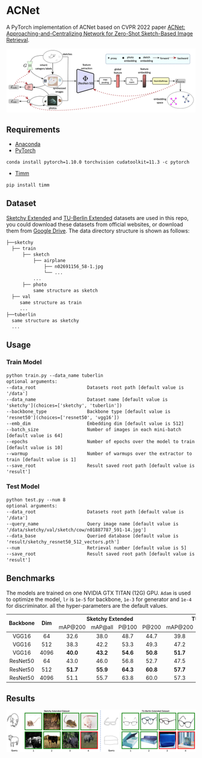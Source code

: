 # ACNet

A PyTorch implementation of ACNet based on CVPR 2022 paper
[ACNet: Approaching-and-Centralizing Network for Zero-Shot Sketch-Based Image Retrieval]().

![Network Architecture](result/structure.png)

## Requirements

- [Anaconda](https://www.anaconda.com/download/)
- [PyTorch](https://pytorch.org)

```
conda install pytorch=1.10.0 torchvision cudatoolkit=11.3 -c pytorch
```

- [Timm](https://rwightman.github.io/pytorch-image-models/)

```
pip install timm
```

## Dataset

[Sketchy Extended](http://sketchy.eye.gatech.edu) and
[TU-Berlin Extended](http://cybertron.cg.tu-berlin.de/eitz/projects/classifysketch/) datasets are used in this repo, you
could download these datasets from official websites, or download them from
[Google Drive](https://drive.google.com/drive/folders/1lce41k7cGNUOwzt-eswCeahDLWG6Cdk0?usp=sharing). The data directory
structure is shown as follows:

 ```
├──sketchy
   ├── train
       ├── sketch
           ├── airplane
               ├── n02691156_58-1.jpg
               └── ...
           ...
       ├── photo
           same structure as sketch
   ├── val
      same structure as train
      ...
├──tuberlin
   same structure as sketchy
   ...
```

## Usage

### Train Model

```
python train.py --data_name tuberlin
optional arguments:
--data_root                   Datasets root path [default value is '/data']
--data_name                   Dataset name [default value is 'sketchy'](choices=['sketchy', 'tuberlin'])
--backbone_type               Backbone type [default value is 'resnet50'](choices=['resnet50', 'vgg16'])
--emb_dim                     Embedding dim [default value is 512]
--batch_size                  Number of images in each mini-batch [default value is 64]
--epochs                      Number of epochs over the model to train [default value is 10]
--warmup                      Number of warmups over the extractor to train [default value is 1]
--save_root                   Result saved root path [default value is 'result']
```

### Test Model

```
python test.py --num 8
optional arguments:
--data_root                   Datasets root path [default value is '/data']
--query_name                  Query image name [default value is '/data/sketchy/val/sketch/cow/n01887787_591-14.jpg']
--data_base                   Queried database [default value is 'result/sketchy_resnet50_512_vectors.pth']
--num                         Retrieval number [default value is 5]
--save_root                   Result saved root path [default value is 'result']
```

## Benchmarks

The models are trained on one NVIDIA GTX TITAN (12G) GPU. `Adam` is used to optimize the model, `lr` is `1e-5`
for backbone, `1e-3` for generator and `1e-4` for discriminator. all the hyper-parameters are the default values.

<table>
<thead>
  <tr>
    <th rowspan="3">Backbone</th>
    <th rowspan="3">Dim</th>
    <th colspan="4">Sketchy Extended</th>
    <th colspan="4">TU-Berlin Extended</th>
    <th rowspan="3">Download</th>
  </tr>
  <tr>
    <td align="center">mAP@200</td>
    <td align="center">mAP@all</td>
    <td align="center">P@100</td>
    <td align="center">P@200</td>
    <td align="center">mAP@200</td>
    <td align="center">mAP@all</td>
    <td align="center">P@100</td>
    <td align="center">P@200</td>
  </tr>
</thead>
<tbody>
  <tr>
    <td align="center">VGG16</td>
    <td align="center">64</td>
    <td align="center">32.6</td>
    <td align="center">38.0</td>
    <td align="center">48.7</td>
    <td align="center">44.7</td>
    <td align="center">39.8</td>
    <td align="center">37.1</td>
    <td align="center">50.6</td>
    <td align="center">48.0</td>
    <td align="center"><a href="https://mega.nz/folder/bldhGQQC#Mp7WxgtyCdGlE5EiUILWwg">MEGA</a></td>
  </tr>
  <tr>
    <td align="center">VGG16</td>
    <td align="center">512</td>
    <td align="center">38.3</td>
    <td align="center">42.2</td>
    <td align="center">53.3</td>
    <td align="center">49.3</td>
    <td align="center">47.2</td>
    <td align="center">43.9</td>
    <td align="center">58.1</td>
    <td align="center">55.3</td>
    <td align="center"><a href="https://mega.nz/folder/rxdX1C7a#WuX8i9MezO7CrPHHsF69CQ">MEGA</a></td>
  </tr>
  <tr>
    <td align="center">VGG16</td>
    <td align="center">4096</td>
    <td align="center"><b>40.0</b></td>
    <td align="center"><b>43.2</b></td>
    <td align="center"><b>54.6</b></td>
    <td align="center"><b>50.8</b></td>
    <td align="center"><b>51.7</b></td>
    <td align="center"><b>47.9</b></td>
    <td align="center"><b>62.3</b></td>
    <td align="center"><b>59.3</b></td>
    <td align="center"><a href="https://mega.nz/folder/7oFHmKQb#Ia7eQaVinoGpf8SrI5QunQ">MEGA</a></td>
  </tr>
  <tr>
    <td align="center">ResNet50</td>
    <td align="center">64</td>
    <td align="center">43.0</td>
    <td align="center">46.0</td>
    <td align="center">56.8</td>
    <td align="center">52.7</td>
    <td align="center">47.5</td>
    <td align="center">44.9</td>
    <td align="center">57.2</td>
    <td align="center">54.9</td>
    <td align="center"><a href="https://mega.nz/folder/v5M1GYxJ#OTVIsh5jWRk6YTWQQDH_Ng">MEGA</a></td>
  </tr>
  <tr>
    <td align="center">ResNet50</td>
    <td align="center">512</td>
    <td align="center"><b>51.7</b></td>
    <td align="center"><b>55.9</b></td>
    <td align="center"><b>64.3</b></td>
    <td align="center"><b>60.8</b></td>
    <td align="center"><b>57.7</b></td>
    <td align="center">57.7</td>
    <td align="center"><b>65.8</b></td>
    <td align="center"><b>64.4</b></td>
    <td align="center"><a href="https://mega.nz/folder/nsdnDAbQ#XXvbLQOhfvIiIMmh_4tMkA">MEGA</a></td>
  </tr>
  <tr>
    <td align="center">ResNet50</td>
    <td align="center">4096</td>
    <td align="center">51.1</td>
    <td align="center">55.7</td>
    <td align="center">63.8</td>
    <td align="center">60.0</td>
    <td align="center">57.3</td>
    <td align="center"><b>58.6</b></td>
    <td align="center">64.6</td>
    <td align="center">63.5</td>
    <td align="center"><a href="https://mega.nz/folder/WhFTkSIY#wsc6-76F02IzNcfwYzghtg">MEGA</a></td>
  </tr>
</tbody>
</table>

## Results

![vis](result/vis.png)
